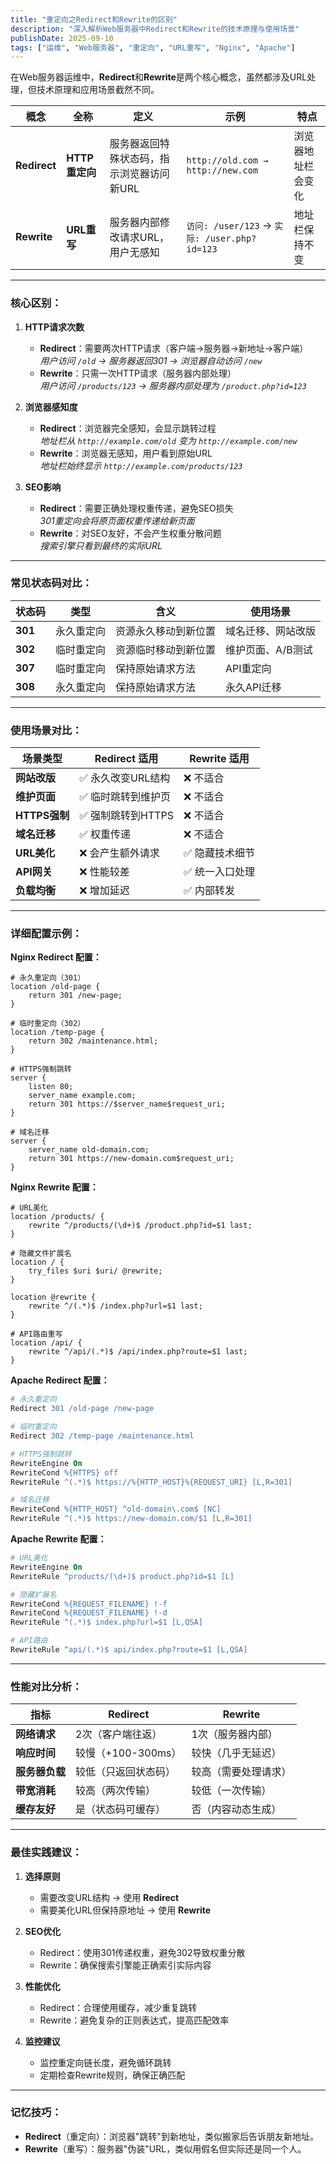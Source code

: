 ```yaml
---
title: "重定向之Redirect和Rewrite的区别"
description: "深入解析Web服务器中Redirect和Rewrite的技术原理与使用场景"
publishDate: 2025-09-10
tags: ["运维", "Web服务器", "重定向", "URL重写", "Nginx", "Apache"]
---
```


在Web服务器运维中，**Redirect**和**Rewrite**是两个核心概念，虽然都涉及URL处理，但技术原理和应用场景截然不同。

| 概念 | 全称 | 定义 | 示例 | 特点 |
|------|------|------|------|------|
| **Redirect** | **HTTP重定向** | 服务器返回特殊状态码，指示浏览器访问新URL | `http://old.com → http://new.com` | 浏览器地址栏会变化 |
| **Rewrite** | **URL重写** | 服务器内部修改请求URL，用户无感知 | `访问: /user/123` → `实际: /user.php?id=123` | 地址栏保持不变 |

---

### 核心区别：

1. **HTTP请求次数**  
   - **Redirect**：需要两次HTTP请求（客户端→服务器→新地址→客户端）  
     *用户访问 `/old` → 服务器返回301 → 浏览器自动访问 `/new`*  
   - **Rewrite**：只需一次HTTP请求（服务器内部处理）  
     *用户访问 `/products/123` → 服务器内部处理为 `/product.php?id=123`*

2. **浏览器感知度**  
   - **Redirect**：浏览器完全感知，会显示跳转过程  
     *地址栏从 `http://example.com/old` 变为 `http://example.com/new`*  
   - **Rewrite**：浏览器无感知，用户看到原始URL  
     *地址栏始终显示 `http://example.com/products/123`*

3. **SEO影响**  
   - **Redirect**：需要正确处理权重传递，避免SEO损失  
     *301重定向会将原页面权重传递给新页面*  
   - **Rewrite**：对SEO友好，不会产生权重分散问题  
     *搜索引擎只看到最终的实际URL*

---

### 常见状态码对比：

| 状态码 | 类型 | 含义 | 使用场景 |
|--------|------|------|----------|
| **301** | 永久重定向 | 资源永久移动到新位置 | 域名迁移、网站改版 |
| **302** | 临时重定向 | 资源临时移动到新位置 | 维护页面、A/B测试 |
| **307** | 临时重定向 | 保持原始请求方法 | API重定向 |
| **308** | 永久重定向 | 保持原始请求方法 | 永久API迁移 |

---

### 使用场景对比：

| 场景类型 | Redirect 适用 | Rewrite 适用 |
|----------|---------------|--------------|
| **网站改版** | ✅ 永久改变URL结构 | ❌ 不适合 |
| **维护页面** | ✅ 临时跳转到维护页 | ❌ 不适合 |
| **HTTPS强制** | ✅ 强制跳转到HTTPS | ❌ 不适合 |
| **域名迁移** | ✅ 权重传递 | ❌ 不适合 |
| **URL美化** | ❌ 会产生额外请求 | ✅ 隐藏技术细节 |
| **API网关** | ❌ 性能较差 | ✅ 统一入口处理 |
| **负载均衡** | ❌ 增加延迟 | ✅ 内部转发 |

---

### 详细配置示例：

**Nginx Redirect 配置：**
```nginx
# 永久重定向（301）
location /old-page {
    return 301 /new-page;
}

# 临时重定向（302）
location /temp-page {
    return 302 /maintenance.html;
}

# HTTPS强制跳转
server {
    listen 80;
    server_name example.com;
    return 301 https://$server_name$request_uri;
}

# 域名迁移
server {
    server_name old-domain.com;
    return 301 https://new-domain.com$request_uri;
}
```

**Nginx Rewrite 配置：**
```nginx
# URL美化
location /products/ {
    rewrite ^/products/(\d+)$ /product.php?id=$1 last;
}

# 隐藏文件扩展名
location / {
    try_files $uri $uri/ @rewrite;
}

location @rewrite {
    rewrite ^/(.*)$ /index.php?url=$1 last;
}

# API路由重写
location /api/ {
    rewrite ^/api/(.*)$ /api/index.php?route=$1 last;
}
```

**Apache Redirect 配置：**
```apache
# 永久重定向
Redirect 301 /old-page /new-page

# 临时重定向
Redirect 302 /temp-page /maintenance.html

# HTTPS强制跳转
RewriteEngine On
RewriteCond %{HTTPS} off
RewriteRule ^(.*)$ https://%{HTTP_HOST}%{REQUEST_URI} [L,R=301]

# 域名迁移
RewriteCond %{HTTP_HOST} ^old-domain\.com$ [NC]
RewriteRule ^(.*)$ https://new-domain.com/$1 [L,R=301]
```

**Apache Rewrite 配置：**
```apache
# URL美化
RewriteEngine On
RewriteRule ^products/(\d+)$ product.php?id=$1 [L]

# 隐藏扩展名
RewriteCond %{REQUEST_FILENAME} !-f
RewriteCond %{REQUEST_FILENAME} !-d
RewriteRule ^(.*)$ index.php?url=$1 [L,QSA]

# API路由
RewriteRule ^api/(.*)$ api/index.php?route=$1 [L,QSA]
```

---

### 性能对比分析：

| 指标 | Redirect | Rewrite |
|------|----------|---------|
| **网络请求** | 2次（客户端往返） | 1次（服务器内部） |
| **响应时间** | 较慢（+100-300ms） | 较快（几乎无延迟） |
| **服务器负载** | 较低（只返回状态码） | 较高（需要处理请求） |
| **带宽消耗** | 较高（两次传输） | 较低（一次传输） |
| **缓存友好** | 是（状态码可缓存） | 否（内容动态生成） |

---

### 最佳实践建议：

1. **选择原则**  
   - 需要改变URL结构 → 使用 **Redirect**  
   - 需要美化URL但保持原地址 → 使用 **Rewrite**

2. **SEO优化**  
   - Redirect：使用301传递权重，避免302导致权重分散  
   - Rewrite：确保搜索引擎能正确索引实际内容

3. **性能优化**  
   - Redirect：合理使用缓存，减少重复跳转  
   - Rewrite：避免复杂的正则表达式，提高匹配效率

4. **监控建议**  
   - 监控重定向链长度，避免循环跳转  
   - 定期检查Rewrite规则，确保正确匹配

---

### 记忆技巧：
- **Redirect**（重定向）：浏览器"跳转"到新地址，类似搬家后告诉朋友新地址。  
- **Rewrite**（重写）：服务器"伪装"URL，类似用假名但实际还是同一个人。